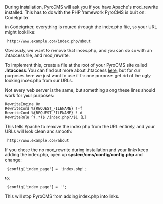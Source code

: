 During installation, PyroCMS will ask you if you have Apache's mod_rewrite installed. This has to do with the PHP framework PyroCMS is built on: CodeIgniter.

In CodeIgniter, everything is routed through the index.php file, so your URL might look like:

     http://www.example.com/index.php/about

Obviously, we want to remove that index.php, and you can do so with an .htaccess file, and mod_rewrite.

To implement this, create a file at the root of your PyroCMS site called **.htaccess**. You can find out more about .htaccess [here](http://httpd.apache.org/docs/1.3/howto/htaccess.html), but for our purposes here we just want to use it for one purpose: get rid of the ugly looking index.php from our URLs.

Not every web server is the same, but something along these lines should work for your purposes:

    RewriteEngine On
    RewriteCond %{REQUEST_FILENAME} !-f
    RewriteCond %{REQUEST_FILENAME} !-d
    RewriteRule ^(.*)$ /index.php?/$1 [L]

This tells Apache to remove the index.php from the URL entirely, and your URLs will look clean and smooth:

     http://www.example.com/about

If you chose the no mod_rewrite during installation and your links keep adding the index.php, open up **system/cms/config/config.php** and change:

     $config['index_page'] = 'index.php';

to:

     $config['index_page'] = '';

This will stop PyroCMS from adding index.php into links.